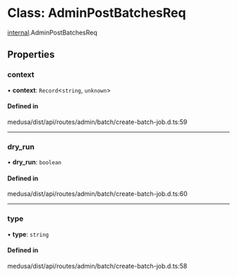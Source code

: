 # Class: AdminPostBatchesReq

[internal](../modules/internal-2.md).AdminPostBatchesReq

## Properties

### context

• **context**: `Record`<`string`, `unknown`\>

#### Defined in

medusa/dist/api/routes/admin/batch/create-batch-job.d.ts:59

___

### dry\_run

• **dry\_run**: `boolean`

#### Defined in

medusa/dist/api/routes/admin/batch/create-batch-job.d.ts:60

___

### type

• **type**: `string`

#### Defined in

medusa/dist/api/routes/admin/batch/create-batch-job.d.ts:58
